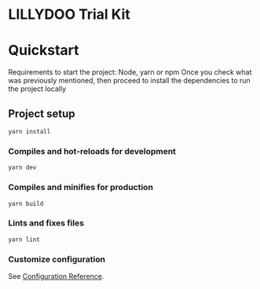 # LILLYDOO Trial Kit

# Quickstart

Requirements to start the project: Node, yarn or npm
Once you check what was previously mentioned, then proceed to install the dependencies to run the project locally 


## Project setup
```
yarn install
```

### Compiles and hot-reloads for development
```
yarn dev
```

### Compiles and minifies for production
```
yarn build
```

### Lints and fixes files
```
yarn lint
```

### Customize configuration
See [Configuration Reference](https://cli.vuejs.org/config/).
